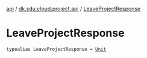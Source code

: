 [api](../index.md) / [dk.sdu.cloud.project.api](index.md) / [LeaveProjectResponse](./-leave-project-response.md)

# LeaveProjectResponse

`typealias LeaveProjectResponse = `[`Unit`](https://kotlinlang.org/api/latest/jvm/stdlib/kotlin/-unit/index.html)